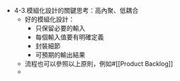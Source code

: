 - 4-3.模組化設計的關鍵思考：高內聚、低耦合
    - 好的模組化設計：
        - 只保留必要的輸入
        - 每個輸入值要有明確定義
        - 封裝細節
        - 可預期的輸出結果
    - 流程也可以參照以上原則，例如#[[Product Backlog]]
    - 
